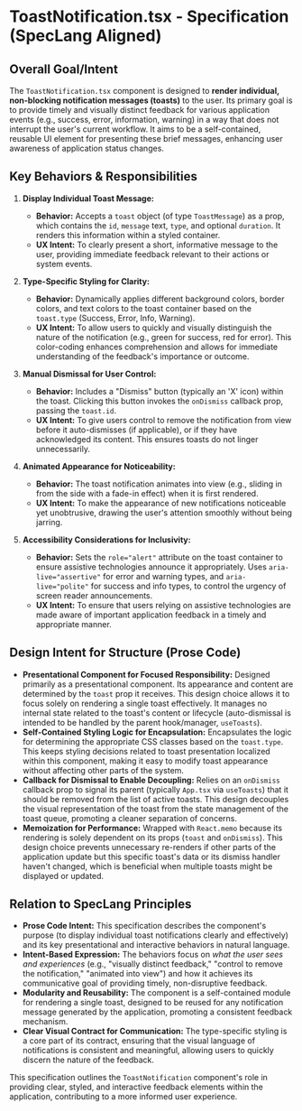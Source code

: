 # ToastNotification.tsx - Specification (SpecLang Aligned)

## Overall Goal/Intent

The `ToastNotification.tsx` component is designed to **render individual, non-blocking notification messages (toasts)** to the user. Its primary goal is to provide timely and visually distinct feedback for various application events (e.g., success, error, information, warning) in a way that does not interrupt the user's current workflow. It aims to be a self-contained, reusable UI element for presenting these brief messages, enhancing user awareness of application status changes.

## Key Behaviors & Responsibilities

1.  **Display Individual Toast Message:**
    *   **Behavior:** Accepts a `toast` object (of type `ToastMessage`) as a prop, which contains the `id`, `message` text, `type`, and optional `duration`. It renders this information within a styled container.
    *   **UX Intent:** To clearly present a short, informative message to the user, providing immediate feedback relevant to their actions or system events.

2.  **Type-Specific Styling for Clarity:**
    *   **Behavior:** Dynamically applies different background colors, border colors, and text colors to the toast container based on the `toast.type` (Success, Error, Info, Warning).
    *   **UX Intent:** To allow users to quickly and visually distinguish the nature of the notification (e.g., green for success, red for error). This color-coding enhances comprehension and allows for immediate understanding of the feedback's importance or outcome.

3.  **Manual Dismissal for User Control:**
    *   **Behavior:** Includes a "Dismiss" button (typically an 'X' icon) within the toast. Clicking this button invokes the `onDismiss` callback prop, passing the `toast.id`.
    *   **UX Intent:** To give users control to remove the notification from view before it auto-dismisses (if applicable), or if they have acknowledged its content. This ensures toasts do not linger unnecessarily.

4.  **Animated Appearance for Noticeability:**
    *   **Behavior:** The toast notification animates into view (e.g., sliding in from the side with a fade-in effect) when it is first rendered.
    *   **UX Intent:** To make the appearance of new notifications noticeable yet unobtrusive, drawing the user's attention smoothly without being jarring.

5.  **Accessibility Considerations for Inclusivity:**
    *   **Behavior:** Sets the `role="alert"` attribute on the toast container to ensure assistive technologies announce it appropriately. Uses `aria-live="assertive"` for error and warning types, and `aria-live="polite"` for success and info types, to control the urgency of screen reader announcements.
    *   **UX Intent:** To ensure that users relying on assistive technologies are made aware of important application feedback in a timely and appropriate manner.

## Design Intent for Structure (Prose Code)

*   **Presentational Component for Focused Responsibility:** Designed primarily as a presentational component. Its appearance and content are determined by the `toast` prop it receives. This design choice allows it to focus solely on rendering a single toast effectively. It manages no internal state related to the toast's content or lifecycle (auto-dismissal is intended to be handled by the parent hook/manager, `useToasts`).
*   **Self-Contained Styling Logic for Encapsulation:** Encapsulates the logic for determining the appropriate CSS classes based on the `toast.type`. This keeps styling decisions related to toast presentation localized within this component, making it easy to modify toast appearance without affecting other parts of the system.
*   **Callback for Dismissal to Enable Decoupling:** Relies on an `onDismiss` callback prop to signal its parent (typically `App.tsx` via `useToasts`) that it should be removed from the list of active toasts. This design decouples the visual representation of the toast from the state management of the toast queue, promoting a cleaner separation of concerns.
*   **Memoization for Performance:** Wrapped with `React.memo` because its rendering is solely dependent on its props (`toast` and `onDismiss`). This design choice prevents unnecessary re-renders if other parts of the application update but this specific toast's data or its dismiss handler haven't changed, which is beneficial when multiple toasts might be displayed or updated.

## Relation to SpecLang Principles

*   **Prose Code Intent:** This specification describes the component's purpose (to display individual toast notifications clearly and effectively) and its key presentational and interactive behaviors in natural language.
*   **Intent-Based Expression:** The behaviors focus on *what the user sees and experiences* (e.g., "visually distinct feedback," "control to remove the notification," "animated into view") and how it achieves its communicative goal of providing timely, non-disruptive feedback.
*   **Modularity and Reusability:** The component is a self-contained module for rendering a single toast, designed to be reused for any notification message generated by the application, promoting a consistent feedback mechanism.
*   **Clear Visual Contract for Communication:** The type-specific styling is a core part of its contract, ensuring that the visual language of notifications is consistent and meaningful, allowing users to quickly discern the nature of the feedback.

This specification outlines the `ToastNotification` component's role in providing clear, styled, and interactive feedback elements within the application, contributing to a more informed user experience.